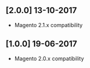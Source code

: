 ## [2.0.0] 13-10-2017

* Magento 2.1.x compatibility

## [1.0.0] 19-06-2017

* Magento 2.0.x compatibility